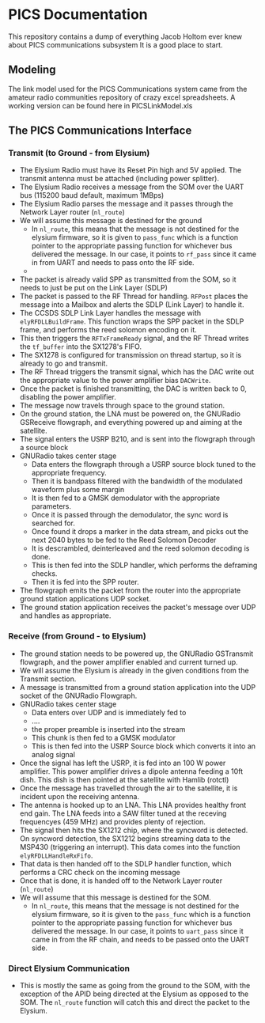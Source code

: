 # PICS Documentation
This repository contains a dump of everything Jacob Holtom ever knew about PICS communications subsystem
It is a good place to start.

## Modeling
The link model used for the PICS Communications system came from the amateur radio communities repository of crazy excel spreadsheets.  A working version can be found here in PICSLinkModel.xls

## The PICS Communications Interface

### Transmit (to Ground - from Elysium)
- The Elysium Radio must have its Reset Pin high and 5V applied.  The transmit antenna must be attached (including power splitter).
- The Elysium Radio receives a message from the SOM over the UART bus (115200 baud default, maximum 1MBps)
- The Elysium Radio parses the message and it passes through the Network Layer router (`nl_route`)
- We will assume this message is destined for the ground
    - In `nl_route`, this means that the message is not destined for the elysium firmware, so it is given to `pass_func` which is a function pointer to the appropriate passing function for whichever bus delivered the message.  In our case, it points to `rf_pass` since it came in from UART and needs to pass onto the RF side.
    -
- The packet is already valid SPP as transmitted from the SOM, so it needs to just be put on the Link Layer (SDLP)
- The packet is passed to the RF Thread for handling. `RFPost` places the message into a Mailbox and alerts the SDLP (Link Layer) to handle it.
- The CCSDS SDLP Link Layer handles the message with `elyRFDLLBuildFrame`.  This function wraps the SPP packet in the SDLP frame, and performs the reed solomon encoding on it.
- This then triggers the `RFTxFrameReady` signal, and the RF Thread writes the `tf_buffer` into the SX1278's FIFO.
- The SX1278 is configured for transmission on thread startup, so it is already to go and transmit.
- The RF Thread triggers the transmit signal, which has the DAC write out the appropriate value to the power amplifier bias `DACWrite`.
- Once the packet is finished transmitting, the DAC is written back to 0, disabling the power amplifier.
- The message now travels through space to the ground station.
- On the ground station, the LNA must be powered on, the GNURadio GSReceive flowgraph, and everything powered up and aiming at the satellite.
- The signal enters the USRP B210, and is sent into the flowgraph through a source block
- GNURadio takes center stage
    - Data enters the flowgraph through a USRP source block tuned to the appropriate frequency.
    - Then it is bandpass filtered with the bandwidth of the modulated waveform plus some margin
    - It is then fed to a GMSK demodulator with the appropriate parameters.
    - Once it is passed through the demodulator, the sync word is searched for.
    - Once found it drops a marker in the data stream, and picks out the next 2040 bytes to be fed to the Reed Solomon Decoder
    - It is descrambled, deinterleaved and the reed solomon decoding is done.
    - This is then fed into the SDLP handler, which performs the deframing checks.
    - Then it is fed into the SPP router.
- The flowgraph emits the packet from the router into the appropriate ground station applications UDP socket.
- The ground station application receives the packet's message over UDP and handles as appropriate.

### Receive (from Ground - to Elysium)
- The ground station needs to be powered up, the GNURadio GSTransmit flowgraph, and the power amplifier enabled and current turned up. 
- We will assume the Elysium is already in the given conditions from the Transmit section.
- A message is transmitted from a ground station application into the UDP socket of the GNURadio Flowgraph.
- GNURadio takes center stage
    - Data enters over UDP and is immediately fed to
    - ....
    - the proper preamble is inserted into the stream
    - This chunk is then fed to a GMSK modulator
    - This is then fed into the USRP Source block which converts it into an analog signal
- Once the signal has left the USRP, it is fed into an 100 W power amplifier.  This power amplifier drives a dipole antenna feeding a 10ft dish.  This dish is then pointed at the satellite with Hamlib (rotctl)
- Once the message has travelled through the air to the satellite, it is incident upon the receiving antenna.
- The antenna is hooked up to an LNA.  This LNA provides healthy front end gain.  The LNA feeds into a SAW filter tuned at the receving frequencyes (459 MHz) and provides plenty of rejection.
- The signal then hits the SX1212 chip, where the syncword is detected.  On syncword detection, the SX1212 begins streaming data to the MSP430 (triggering an interrupt).  This data comes into the function `elyRFDLLHandleRxFifo`.
- That data is then handed off to the SDLP handler function, which performs a CRC check on the incoming message
- Once that is done, it is handed off to the Network Layer router (`nl_route`)
- We will assume that this message is destined for the SOM.
    - In `nl_route`, this means that the message is not destined for the elysium firmware, so it is given to the `pass_func` which is a function pointer to the appropriate passing function for whichever bus delivered the message.  In our case, it points to `uart_pass` since it came in from the RF chain, and needs to be passed onto the UART side.

### Direct Elysium Communication
- This is mostly the same as going from the ground to the SOM, with the exception of the APID being directed at the Elysium as opposed to the SOM.  The `nl_route` function will catch this and direct the packet to the Elysium.
